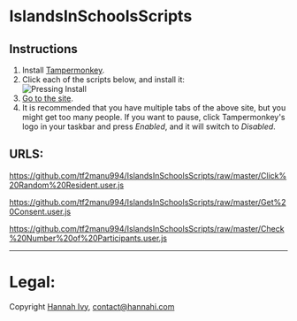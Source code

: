 # IslandsInSchoolsScripts

## Instructions

1. Install [Tampermonkey](https://tampermonkey.net).  
2. Click each of the scripts below, and install it:  
![Pressing Install](https://i.imgur.com/Y8gHqU9.png)  
3. [Go to the site](http://islands.smp.uq.edu.au/project.php).
4. It is recommended that you have multiple tabs of the above site, but you might get too many people. If you want to pause, click Tampermonkey's logo in your taskbar and press *Enabled*, and it will switch to *Disabled*.

## URLS:

https://github.com/tf2manu994/IslandsInSchoolsScripts/raw/master/Click%20Random%20Resident.user.js

https://github.com/tf2manu994/IslandsInSchoolsScripts/raw/master/Get%20Consent.user.js

https://github.com/tf2manu994/IslandsInSchoolsScripts/raw/master/Check%20Number%20of%20Participants.user.js

--- 

# Legal: 


Copyright [Hannah Ivy](https://hannahi.com), <contact@hannahi.com>
